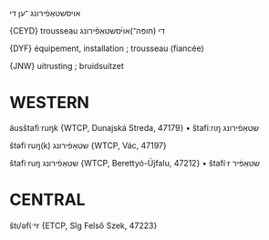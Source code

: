 אויסשטאַפֿירונג
־ען
די

{CEYD}
trousseau די (חופּה־)אוי֜סשטאַפֿירונג

{DYF}
équipement, installation ; trousseau (fiancée)

{JNW}
uitrusting ; bruidsuitzet

WESTERN
========

áusštafìˑruŋk {WTCP, Dunajská Streda, 47179}
	•	štafiːrɩŋ שטאַפֿירונג

štəfiˑruŋ(k) שטאַפֿירונג {WTCP, Vác, 47197}

štafiˑruŋ שטאַפֿירונג {WTCP, Berettyó-Újfalu, 47212}
	•	štafíˑr שטאַפֿיר

CENTRAL
========

štɩ/əfɩ́ˑᵊr {ETCP, Sîg Felső Szek, 47223}

